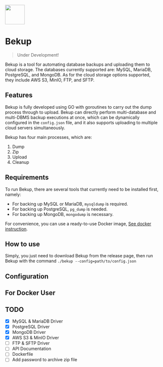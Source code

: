 <br>
<img src="https://raw.githubusercontent.com/pandeptwidyaop/bekup/main/docs/bekup-dall-e.webp" width="64"> </img>

# Bekup #

> Under Development! 

Bekup is a tool for automating database backups and uploading them to cloud storage. The databases currently supported are: MySQL, MariaDB, PostgreSQL, and MongoDB. As for the cloud storage options supported, they include AWS S3, MinIO, FTP, and SFTP.

## Features

Bekup is fully developed using GO with goroutines to carry out the dump process through to upload. Bekup can directly perform multi-database and multi-DBMS backup executions at once, which can be dynamically configured in the `config.json` file, and it also supports uploading to multiple cloud servers simultaneously. 

Bekup has four main processes, which are:

1. Dump 
2. Zip
3. Upload
4. Cleanup

## Requirements

To run Bekup, there are several tools that currently need to be installed first, namely:

- For backing up MySQL or MariaDB, `mysqldump` is required.
- For backing up PostgreSQL, `pg_dump` is needed.
- For backing up MongoDB, `mongodump` is necessary.

For convenience, you can use a ready-to-use Docker image, [See docker instruction](#for-docker-user).

## How to use

Simply, you just need to download Bekup from the release page, then run Bekup with the command `./bekup --config=path/to/config.json`

## Configuration


## For Docker User

## TODO 

- [x] MySQL & MariaDB Driver
- [x] PostgreSQL Driver
- [x] MongoDB Driver
- [x] AWS S3 & MinIO Driver
- [ ] FTP & SFTP Driver
- [ ] API Documentation
- [ ] Dockerfile
- [ ] Add password to archive zip file